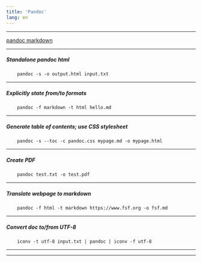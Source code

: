 ```yaml
---
title: 'Pandoc'
lang: en
---
```


***

[pandoc markdown](pandoc/pdmarkdown.html)

***

##### Standalone pandoc html
```
    pandoc -s -o output.html input.txt
```

***

##### Explicitly state from/to formats
```
    pandoc -f markdown -t html hello.md
```

***

##### Generate table of contents; use CSS stylesheet 
```
    pandoc -s --toc -c pandoc.css mypage.md -o mypage.html
```

***

##### Create PDF
```
    pandoc test.txt -o test.pdf
```

***

##### Translate webpage to markdown
```
    pandoc -f html -t markdown https://www.fsf.org -o fsf.md
```

***

##### Convert doc to/from UTF-8 
```
    iconv -t utf-8 input.txt | pandoc | iconv -f utf-8
```

***
***